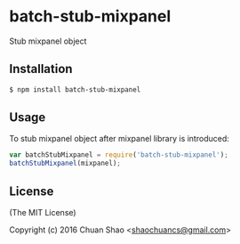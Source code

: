 # batch-stub-mixpanel
Stub mixpanel object

## Installation
```sh
$ npm install batch-stub-mixpanel
```

## Usage
To stub mixpanel object after mixpanel library is introduced:
```js
var batchStubMixpanel = require('batch-stub-mixpanel');
batchStubMixpanel(mixpanel);
```

## License
(The MIT License)

Copyright (c) 2016 Chuan Shao &lt;shaochuancs@gmail.com&gt;